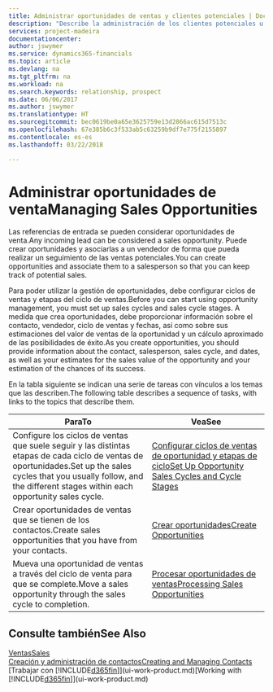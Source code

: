```yaml
---
title: Administrar oportunidades de ventas y clientes potenciales | Documentos de Microsoft
description: "Describe la administración de los clientes potenciales u oportunidades de venta entrantes en Finance and Operations, Business edition, y la asociación de la oportunidad con un vendedor para realizar un seguimiento de las ventas potenciales."
services: project-madeira
documentationcenter: 
author: jswymer
ms.service: dynamics365-financials
ms.topic: article
ms.devlang: na
ms.tgt_pltfrm: na
ms.workload: na
ms.search.keywords: relationship, prospect
ms.date: 06/06/2017
ms.author: jswymer
ms.translationtype: HT
ms.sourcegitcommit: bec0619be0a65e3625759e13d2866ac615d7513c
ms.openlocfilehash: 67e385b6c3f533ab5c63259b9df7e775f2155897
ms.contentlocale: es-es
ms.lasthandoff: 03/22/2018

---
```

# <a name="managing-sales-opportunities"></a><span data-ttu-id="aceaf-103">Administrar oportunidades de venta</span><span class="sxs-lookup"><span data-stu-id="aceaf-103">Managing Sales Opportunities</span></span>
<span data-ttu-id="aceaf-104">Las referencias de entrada se pueden considerar oportunidades de venta.</span><span class="sxs-lookup"><span data-stu-id="aceaf-104">Any incoming lead can be considered a sales opportunity.</span></span> <span data-ttu-id="aceaf-105">Puede crear oportunidades y asociarlas a un vendedor de forma que pueda realizar un seguimiento de las ventas potenciales.</span><span class="sxs-lookup"><span data-stu-id="aceaf-105">You can create opportunities and associate them to a salesperson so that you can keep track of potential sales.</span></span>

<span data-ttu-id="aceaf-106">Para poder utilizar la gestión de oportunidades, debe configurar ciclos de ventas y etapas del ciclo de ventas.</span><span class="sxs-lookup"><span data-stu-id="aceaf-106">Before you can start using opportunity management, you must set up sales cycles and sales cycle stages.</span></span> <span data-ttu-id="aceaf-107">A medida que crea oportunidades, debe proporcionar información sobre el contacto, vendedor, ciclo de ventas y fechas, así como sobre sus estimaciones del valor de ventas de la oportunidad y un cálculo aproximado de las posibilidades de éxito.</span><span class="sxs-lookup"><span data-stu-id="aceaf-107">As you create opportunities, you should provide information about the contact, salesperson, sales cycle, and dates, as well as your estimates for the sales value of the opportunity and your estimation of the chances of its success.</span></span>

<span data-ttu-id="aceaf-108">En la tabla siguiente se indican una serie de tareas con vínculos a los temas que las describen.</span><span class="sxs-lookup"><span data-stu-id="aceaf-108">The following table describes a sequence of tasks, with links to the topics that describe them.</span></span>

| <span data-ttu-id="aceaf-109">Para</span><span class="sxs-lookup"><span data-stu-id="aceaf-109">To</span></span> | <span data-ttu-id="aceaf-110">Vea</span><span class="sxs-lookup"><span data-stu-id="aceaf-110">See</span></span> |
| --- | --- |
| <span data-ttu-id="aceaf-111">Configure los ciclos de ventas que suele seguir y las distintas etapas de cada ciclo de ventas de oportunidades.</span><span class="sxs-lookup"><span data-stu-id="aceaf-111">Set up the sales cycles that you usually follow, and the different stages within each opportunity sales cycle.</span></span> |[<span data-ttu-id="aceaf-112">Configurar ciclos de ventas de oportunidad y etapas de ciclo</span><span class="sxs-lookup"><span data-stu-id="aceaf-112">Set Up Opportunity Sales Cycles and Cycle Stages</span></span>](marketing-how-setup-opportunity-sales-cycles-stages.md) |
| <span data-ttu-id="aceaf-113">Crear oportunidades de ventas que se tienen de los contactos.</span><span class="sxs-lookup"><span data-stu-id="aceaf-113">Create sales opportunities that you have from your contacts.</span></span> |[<span data-ttu-id="aceaf-114">Crear oportunidades</span><span class="sxs-lookup"><span data-stu-id="aceaf-114">Create Opportunities</span></span>](marketing-how-create-opportunities.md) |
| <span data-ttu-id="aceaf-115">Mueva una oportunidad de ventas a través del ciclo de venta para que se complete.</span><span class="sxs-lookup"><span data-stu-id="aceaf-115">Move a sales opportunity through the sales cycle to completion.</span></span> |[<span data-ttu-id="aceaf-116">Procesar oportunidades de ventas</span><span class="sxs-lookup"><span data-stu-id="aceaf-116">Processing Sales Opportunities</span></span>](marketing-processing-sales-opportunities.md) |

## <a name="see-also"></a><span data-ttu-id="aceaf-117">Consulte también</span><span class="sxs-lookup"><span data-stu-id="aceaf-117">See Also</span></span>
[<span data-ttu-id="aceaf-118">Ventas</span><span class="sxs-lookup"><span data-stu-id="aceaf-118">Sales</span></span>](sales-manage-sales.md)  
[<span data-ttu-id="aceaf-119">Creación y administración de contactos</span><span class="sxs-lookup"><span data-stu-id="aceaf-119">Creating and Managing Contacts</span></span>](marketing-contacts.md)  
<span data-ttu-id="aceaf-120">[Trabajar con [!INCLUDE[d365fin](includes/d365fin_md.md)]](ui-work-product.md)</span><span class="sxs-lookup"><span data-stu-id="aceaf-120">[Working with [!INCLUDE[d365fin](includes/d365fin_md.md)]](ui-work-product.md)</span></span>

